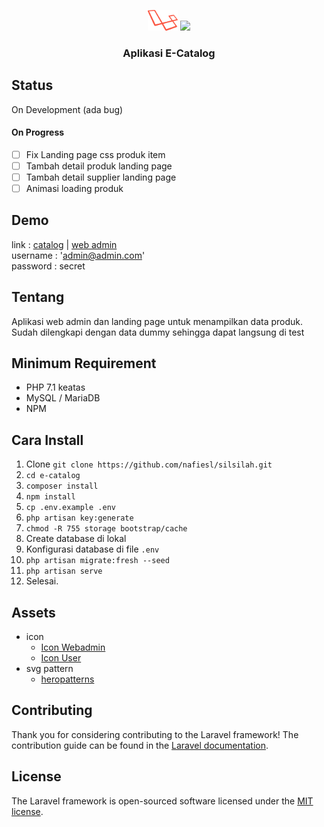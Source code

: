 <p align="center">
  <img src="https://raw.githubusercontent.com/laravel/art/master/laravel-l-slant.png" width="48">
  <img src="https://vuejs.org/images/logo.png" width="40">
</p>
<h3 align="center">Aplikasi E-Catalog</h3>


## Status
On Development (ada bug)
#### On Progress
- [ ] Fix Landing page css produk item
- [ ] Tambah detail produk landing page
- [ ] Tambah detail supplier landing page
- [ ] Animasi loading produk

## Demo
link : [catalog](https://e-catalog.afiefafian.com/) | [web admin](https://e-catalog.afiefafian.com/admin)  
username : 'admin@admin.com'  
password : secret

## Tentang
Aplikasi web admin dan landing page untuk menampilkan data produk.  
Sudah dilengkapi dengan data dummy sehingga dapat langsung di test

## Minimum Requirement
- PHP 7.1 keatas
- MySQL / MariaDB
- NPM

## Cara Install
1. Clone `git clone https://github.com/nafiesl/silsilah.git`
2. `cd e-catalog`
3. `composer install`
4. `npm install`
4. `cp .env.example .env`
5. `php artisan key:generate`
6. `chmod -R 755 storage bootstrap/cache`
7. Create database di lokal
8. Konfigurasi database  di file `.env` 
9. `php artisan migrate:fresh --seed`
10. `php artisan serve`
11. Selesai.

## Assets
- icon  
  - [Icon Webadmin](https://www.flaticon.com/free-icon/catalogue_1466313#term=catalog)
  - [Icon User](https://www.flaticon.com/free-icon/user_149071)
- svg pattern  
  - [heropatterns](https://www.heropatterns.com/)

## Contributing
Thank you for considering contributing to the Laravel framework! The contribution guide can be found in the [Laravel documentation](https://laravel.com/docs/contributions).

## License
The Laravel framework is open-sourced software licensed under the [MIT license](LICENSE).
